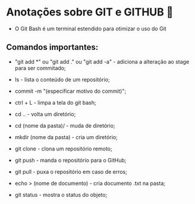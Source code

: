 # Anotações sobre GIT e GITHUB :notebook_with_decorative_cover:

- O Git Bash é um terminal estendido para otimizar o uso do Git

## Comandos importantes:

- "git add *" ou "git add ." ou "git add -a" - adiciona a alteração ao stage para ser commitado;

- ls - lista o conteúdo de um repositório;

- commit -m "(especificar motivo do commit)";

- ctrl + L - limpa a tela do git bash;

- cd .. - volta um diretório;

- cd (nome da pasta)/ - muda de diretório;

- mkdir (nome da pasta) - cria um diretório;

- git clone - clona um repositório remoto;

- git push - manda o repositório para o GitHub;

- git pull - puxa o repositório em caso de erros;

- echo > (nome de documento) - cria documento .txt na pasta;

- git status - mostra o status do objeto;

  

